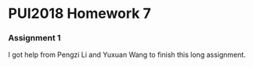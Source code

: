 # PUI2018 Homework 7

### Assignment 1
I got help from Pengzi Li and Yuxuan Wang to finish this long assignment.
